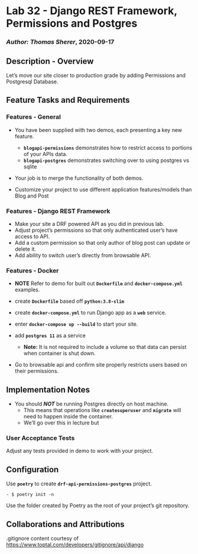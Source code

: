 # Lab 32 - Django REST Framework, Permissions and Postgres

### *Author: Thomas Sherer*, 2020-09-17

## Description - Overview
Let’s move our site closer to production grade by adding Permissions and Postgresql Database.

## Feature Tasks and Requirements
### Features - General
- You have been supplied with two demos, each presenting a key new feature.
    - __`blogapi-permissions`__ demonstrates how to restrict access to portions of your APIs data.
    - __`blogapi-postgres`__ demonstrates switching over to using postgres vs sqlite

- Your job is to merge the functionality of both demos.
- Customize your project to use different application features/models than Blog and Post

### Features - Django REST Framework
- Make your site a DRF powered API as you did in previous lab.
- Adjust project’s permissions so that only authenticated user’s have access to API.
- Add a custom permission so that only author of blog post can update or delete it.
- Add ability to switch user’s directly from browsable API.

### Features - Docker
- __NOTE__ Refer to demo for built out __`Dockerfile`__ and __`docker-compose.yml`__ examples.
- create __`Dockerfile`__ based off __`python:3.8-slim`__
- create __`docker-compose.yml`__ to run Django app as a __`web`__ service.
- enter __`docker-compose up --build`__ to start your site.
- add __`postgres 11`__ as a service
    - __Note:__ It is not required to include a volume so that data can persist when container is shut down.

- Go to browsable api and confirm site properly restricts users based on their permissions.

## Implementation Notes
- You should __*NOT*__ be running Postgres directly on host machine.
    - This means that operations like __`createsuperuser`__ and __`migrate`__ will need to happen inside the container.
    - We’ll go over this in lecture but

### User Acceptance Tests
Adjust any tests provided in demo to work with your project.

## Configuration
Use __`poetry`__ to create __`drf-api-permissions-postgres`__ project.

    - $ poetry init -n

Use the folder created by Poetry as the root of your project’s git repository.

## Collaborations and Attributions

.gitignore content courtesy of https://www.toptal.com/developers/gitignore/api/django
